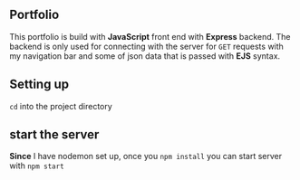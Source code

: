 ## Portfolio
This portfolio is build with **JavaScript** front end with **Express** backend. The backend is only used for connecting with the server for `GET` requests with my navigation bar and some of json data that is passed with **EJS** syntax.

## Setting up
`cd` into the project directory 
  
## start the server

**Since** I have nodemon set up, once you `npm install`
you can start server with `npm start`

